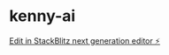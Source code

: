# kenny-ai

[Edit in StackBlitz next generation editor ⚡️](https://stackblitz.com/~/github.com/satorisz9/kenny-ai)